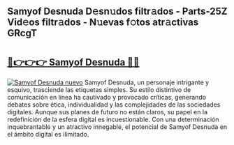 ## Samyof Desnuda D𝚎sn𝚞dos filtr𝚊dos - Parts-25Z Vid𝚎os filtr𝚊dos - N𝚞evas f𝚘tos atr𝚊ctivas GRcgT

# <h2><a href="http://mbapch.tromn.icu/?c=Samyof+Desnuda">🔗👉👉👉 Samyof Desnuda 🔗🔗</a></h2>

[![Samyof Desnuda nuevo](https://i.imgur.com/pEAQMta.gif)](http://mbapch.tromn.icu/?c=Samyof+Desnuda)
Samyof Desnuda, un personaje intrigante y esquivo, trasciende las etiquetas simples. Su estilo distintivo de comunicación en línea ha cautivado y provocado críticas, generando debates sobre ética, individualidad y las complejidades de las sociedades digitales. Aunque sus planes de futuro no están claros, su papel en la redefinición de la esfera digital es incuestionable. Con una determinación inquebrantable y un atractivo innegable, el potencial de Samyof Desnuda en el ámbito digital es ilimitado.
